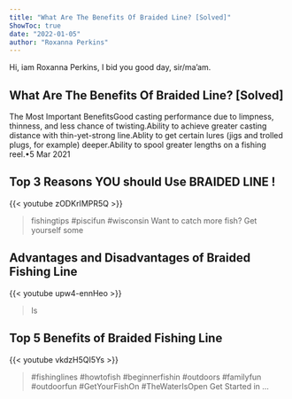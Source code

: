 ```yaml
---
title: "What Are The Benefits Of Braided Line? [Solved]"
ShowToc: true 
date: "2022-01-05"
author: "Roxanna Perkins" 
---
```


Hi, iam Roxanna Perkins, I bid you good day, sir/ma’am.
## What Are The Benefits Of Braided Line? [Solved]
 The Most Important BenefitsGood casting performance due to limpness, thinness, and less chance of twisting.Ability to achieve greater casting distance with thin-yet-strong line.Ablity to get certain lures (jigs and trolled plugs, for example) deeper.Ability to spool greater lengths on a fishing reel.•5 Mar 2021

## Top 3 Reasons YOU should Use BRAIDED LINE !
{{< youtube zODKrIMPR5Q >}}
>fishingtips #piscifun #wisconsin Want to catch more fish? Get yourself some 

## Advantages and Disadvantages of Braided Fishing Line
{{< youtube upw4-ennHeo >}}
>Is 

## Top 5 Benefits of Braided Fishing Line
{{< youtube vkdzH5QI5Ys >}}
>#fishinglines #howtofish #beginnerfishin #outdoors #familyfun #outdoorfun #GetYourFishOn #TheWaterIsOpen Get Started in ...


